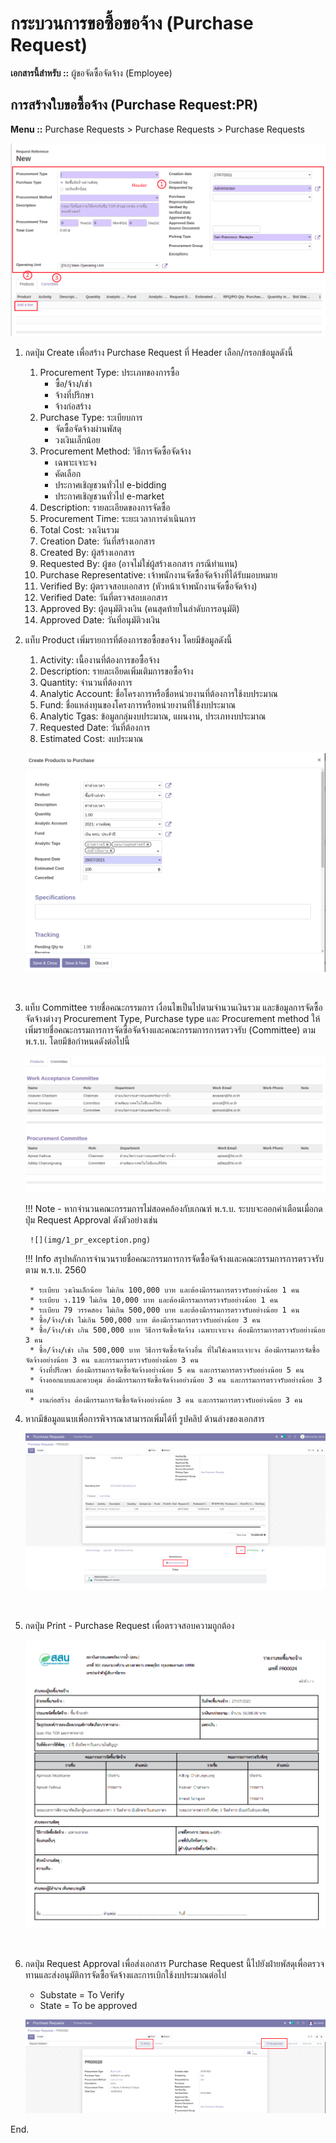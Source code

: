 # กระบวนการขอซื้อขอจ้าง (Purchase Request)

**เอกสารนี้สำหรับ ::** ผู้ขอจัดซื้อจัดจ้าง (Employee)

## การสร้างใบขอซื้อจ้าง (Purchase Request:PR)

**Menu ::** Purchase Requests > Purchase Requests > Purchase Requests
      
![](img/1_pr_new.png)
    
1. กดปุ่ม Create เพื่อสร้าง Purchase Request ที่ Header เลือก/กรอกข้อมูลดังนี้
    1. Procurement Type: ประเภทของการซื้อ
        * ซื้อ/จ้าง/เช่า
        * จ้างที่ปรึกษา
        * จ้างก่อสร้าง
    2. Purchase Type: ระเบียบการ
        * จัดซื้อจัดจ้างผ่านพัสดุ
        * วงเงินเล็กน้อย
    3. Procurement Method: วิธีการจัดซื้อจัดจ้าง
        * เฉพาะเจาะจง
        * คัดเลือก
        * ประกาศเชิญชวนทั่วไป e-bidding
        * ประกาศเชิญชวนทั่วไป e-market
    4. Description: รายละเอียดของการจัดซื้อ
    5. Procurement Time: ระยะเวลาการดำเนินการ
    6. Total Cost: วงเงินรวม
    7. Creation Date: วันที่สร้างเอกสาร
    8. Created By: ผู้สร้างเอกสาร
    9. Requested By: ผู้ขอ (อาจไม่ใช่ผู้สร้างเอกสาร กรณีทำแทน)
    10. Purchase Representative: เจ้าพนักงานจัดซื้อจัดจ้างที่ได้รับมอบหมาย
    11. Verified By: ผู้ตรวจสอบเอกสาร (หัวหน้าเจ้าพนักงานจัดซื้อจัดจ้าง)
    12. Verified Date: วันที่ตรวจสอบเอกสาร
    13. Approved By: ผู้อนุมัติวงเงิน (คนสุดท้ายในลำดับการอนุมัติ)
    14. Approved Date: วันที่อนุมัติวงเงิน

2. แท็บ Product เพิ่มรายการที่ต้องการขอซื้อขอจ้าง โดยมีข้อมูลดังนี้
    1. Activity: เนื้องานที่ต้องการขอซื้อจ้าง
    2. Description: รายละเอียดเพิ่มเติมการขอซื้อจ้าง
    3. Quantity: จำนวนที่ต้องการ
    4. Analytic Account: ชื่อโครงการหรือชื่อหน่วยงานที่ต้องการใช้งบประมาณ
    5. Fund: ชื่อแหล่งทุนของโครงการหรือหน่วยงานที่ใช้งบประมาณ
    6. Analytic Tgas: ข้อมูลกลุ่มงบประมาณ, แผนงาน, ประเภทงบประมาณ
    7. Requested Date: วันที่ต้องการ
    8. Estimated Cost: งบประมาณ

    ![](img/1_pr_product_line_fix.png)

    <br/>

3. แท็บ Committee รายชื่อคณะกรรมการ เงื่อนไขเป็นไปตามจำนวนเงินรวม และข้อมูลการจัดซื้อจัดจ้างต่างๆ Procurement Type, Purchase type และ Procurement method ให้เพิ่มรายชื่อคณะกรรมการการจัดซื้อจัดจ้างและคณะกรรมการการตรวจรับ (Committee) ตาม พ.ร.บ. โดยมีข้อกำหนดดังต่อไปนี้

    ![](img/1_pr_committee.png)


    !!! Note
        - หากจำนวนคณะกรรมการไม่สอดคล้องกับเกณฑ์ พ.ร.บ. ระบบจะออกคำเตือนเมื่อกดปุ่ม Request Approval ดังตัวอย่างเช่น

        ![](img/1_pr_exception.png)


    !!! Info
        สรุปหลักการจำนวนรายชื่อคณะกรรมการการจัดซื้อจัดจ้างและคณะกรรมการการตรวจรับตาม พ.ร.บ. 2560

        * ระเบียบ วงเงินเล็กน้อย ไม่เกิน 100,000 บาท และต้องมีกรรมการตรวจรับอย่างน้อย 1 คน
        * ระเบียบ ว.119 ไม่เกิน 10,000 บาท และต้องมีกรรมการตรวจรับอย่างน้อย 1 คน
        * ระเบียบ 79 วรรคสอง ไม่เกิน 500,000 บาท และต้องมีกรรมการตรวจรับอย่างน้อย 1 คน
        * ซื้อ/จ้าง/เช่า ไม่เกิน 500,000 บาท ต้องมีกรรมการตรวจรับอย่างน้อย 3 คน
        * ซื้อ/จ้าง/เช่า เกิน 500,000 บาท วิธีการจัดซื้อจัดจ้าง เฉพาะเจาะจง ต้องมีกรรมการตรวจรับอย่างน้อย 3 คน
        * ซื้อ/จ้าง/เช่า เกิน 500,000 บาท วิธีการจัดซื้อจัดจ้างอื่น ที่ไม่ใช่เฉพาะเจาะจง ต้องมีกรรมการจัดซื้อจัดจ้างอย่างน้อย 3 คน และกรรมการตรวจรับอย่างน้อย 3 คน
        * จ้างที่ปรึกษา ต้องมีกรรมการจัดซื้อจัดจ้างอย่างน้อย 5 คน และกรรมการตรวจรับอย่างน้อย 5 คน
        * จ้างออกแบบและควบคุม ต้องมีกรรมการจัดซื้อจัดจ้างอย่างน้อย 3 คน และกรรมการตรวจรับอย่างน้อย 3 คน
        * งานก่อสร้าง ต้องมีกรรมการจัดซื้อจัดจ้างอย่างน้อย 3 คน และกรรมการตรวจรับอย่างน้อย 3 คน

4. หากมีข้อมูลแนบเพื่อการพิจารณาสามารถเพิ่มได้ที่ รูปคลิป ด้านล่างของเอกสาร

    ![](img/1_pr_more_info.png)
    
    <br/>

5. กดปุ่ม Print - Purchase Request เพื่อตรวจสอบความถูกต้อง

    ![](img/1_pr_printout.png)

    <br/>

6. กดปุ่ม Request Approval เพื่อส่งเอกสาร Purchase Request นี้ไปยังฝ่ายพัสดุเพื่อตรวจทานและส่งอนุมัติการจัดซื้อจัดจ้างและการเบิกใช้งบประมาณต่อไป
      - Substate = To Verify
      - State = To be approved

    ![](img/1_pr_header.png)

End.
